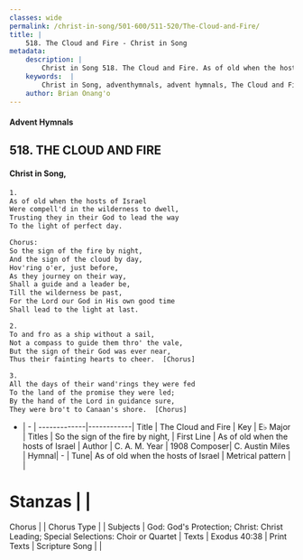 ```yaml
---
classes: wide
permalink: /christ-in-song/501-600/511-520/The-Cloud-and-Fire/
title: |
    518. The Cloud and Fire - Christ in Song
metadata:
    description: |
        Christ in Song 518. The Cloud and Fire. As of old when the hosts of Israel Were compell'd in the wilderness to dwell, Trusting they in their God to lead the way To the light of perfect day. Chorus: So the sign of the fire by night, And the sign of the cloud by day, Hov'ring o'er, just before, As they journey on their way, Shall a guide and a leader be, Till the wilderness be past, For the Lord our God in His own good time Shall lead to the light at last.
    keywords:  |
        Christ in Song, adventhymnals, advent hymnals, The Cloud and Fire, As of old when the hosts of Israel. So the sign of the fire by night,
    author: Brian Onang'o
---
```


#### Advent Hymnals
## 518. THE CLOUD AND FIRE
####  Christ in Song,

```txt
1.
As of old when the hosts of Israel
Were compell'd in the wilderness to dwell,
Trusting they in their God to lead the way
To the light of perfect day.

Chorus:
So the sign of the fire by night,
And the sign of the cloud by day,
Hov'ring o'er, just before,
As they journey on their way,
Shall a guide and a leader be,
Till the wilderness be past,
For the Lord our God in His own good time
Shall lead to the light at last.

2.
To and fro as a ship without a sail,
Not a compass to guide them thro' the vale,
But the sign of their God was ever near,
Thus their fainting hearts to cheer.  [Chorus]

3.
All the days of their wand'rings they were fed
To the land of the promise they were led;
By the hand of the Lord in guidance sure,
They were bro't to Canaan's shore.  [Chorus]

```

- |   -  |
-------------|------------|
Title | The Cloud and Fire |
Key | E♭ Major |
Titles | So the sign of the fire by night, |
First Line | As of old when the hosts of Israel |
Author | C. A. M.
Year | 1908
Composer| C. Austin Miles |
Hymnal|  - |
Tune| As of old when the hosts of Israel |
Metrical pattern | |
# Stanzas |  |
Chorus |  |
Chorus Type |  |
Subjects | God: God's Protection; Christ: Christ Leading; Special Selections: Choir or Quartet |
Texts | Exodus 40:38 |
Print Texts | 
Scripture Song |  |
    
